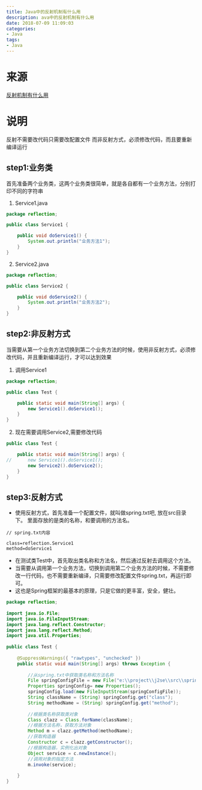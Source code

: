 ```yaml
---
title: Java中的反射机制有什么用
description: ava中的反射机制有什么用
date: 2018-07-09 11:09:03
categories:
- Java
tags:
- Java
---
```

#   来源
[反射机制有什么用](https://blog.csdn.net/wo_shi_LTB/article/details/79048506)

#   说明
反射不需要改代码只需要改配置文件
而非反射方式，必须修改代码，而且要重新编译运行

##  step1:业务类
首先准备两个业务类，这两个业务类很简单，就是各自都有一个业务方法，分别打印不同的字符串

1.  Service1.java
```JAVA
package reflection;

public class Service1 {

    public void doService1() {
        System.out.println("业务方法1");
    }
}
```

2.  Service2.java
```JAVA
package reflection;

public class Service2 {

    public void doService2() {
        System.out.println("业务方法2");
    }
}
```

##  step2:非反射方式
当需要从第一个业务方法切换到第二个业务方法的时候，使用非反射方式，必须修改代码，并且重新编译运行，才可以达到效果

1.  调用Service1
```JAVA
package reflection;

public class Test {

    public static void main(String[] args) {
        new Service1().doService1();
    }
}
```

2.  现在需要调用Service2,需要修改代码
```JAVA
public class Test {

    public static void main(String[] args) {
//      new Service1().doService1();
        new Service2().doService2();
    }
}
```

##  step3:反射方式
+   使用反射方式，首先准备一个配置文件，就叫做spring.txt吧, 放在src目录下。 里面存放的是类的名称，和要调用的方法名。
```
// spring.txt内容

class=reflection.Service1
method=doService1
```

+   在测试类Test中，首先取出类名称和方法名，然后通过反射去调用这个方法。
+   当需要从调用第一个业务方法，切换到调用第二个业务方法的时候，不需要修改一行代码，也不需要重新编译，只需要修改配置文件spring.txt，再运行即可。
+   这也是Spring框架的最基本的原理，只是它做的更丰富，安全，健壮。

```JAVA
package reflection;
 
import java.io.File;
import java.io.FileInputStream;
import java.lang.reflect.Constructor;
import java.lang.reflect.Method;
import java.util.Properties;
 
public class Test {
 
    @SuppressWarnings({ "rawtypes", "unchecked" })
    public static void main(String[] args) throws Exception {
 
        //从spring.txt中获取类名称和方法名称
        File springConfigFile = new File("e:\\project\\j2se\\src\\spring.txt");
        Properties springConfig= new Properties();
        springConfig.load(new FileInputStream(springConfigFile));
        String className = (String) springConfig.get("class");
        String methodName = (String) springConfig.get("method");
         
        //根据类名称获取类对象
        Class clazz = Class.forName(className);
        //根据方法名称，获取方法对象
        Method m = clazz.getMethod(methodName);
        //获取构造器
        Constructor c = clazz.getConstructor();
        //根据构造器，实例化出对象
        Object service = c.newInstance();
        //调用对象的指定方法
        m.invoke(service);
         
    }
}
```

